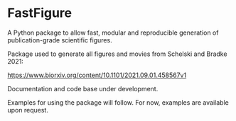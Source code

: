 # FastFigure
A Python package to allow fast, modular and reproducible generation of publication-grade scientific figures.

Package used to generate all figures and movies from Schelski and Bradke 2021:

https://www.biorxiv.org/content/10.1101/2021.09.01.458567v1

Documentation and code base under development.

Examples for using the package will follow. For now, examples are available upon request.
